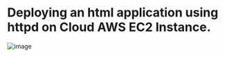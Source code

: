 # **Deploying an html application using httpd on Cloud AWS EC2 Instance.**




![image](https://github.com/user-attachments/assets/f27fb0fe-124e-4ab2-8cb1-edef7512c42f)
